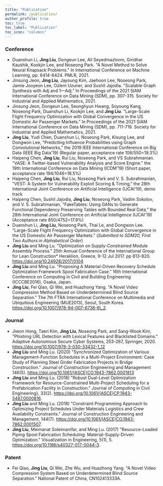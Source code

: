 ```yaml
---
title: "Publication"
permalink: /publication/
author_profile: true
toc: true
toc_label: "Publication"
toc_icon: "columns"
---
```


### Conference
- Duanshun Li, **Jing Liu**, Dongeun Lee, Ali Seyedmazloom, Giridhar Kaushik, Kookjin Lee, and Noseong Park. "A Novel Method to Solve Neural Knapsack Problems." In International Conference on Machine Learning, pp. 6414-6424. PMLR, 2021.
- Jinsung Jeon, **Jing Liu**, Jayoung Kim, Jaehoon Lee, Noseong Park, Jamie Jooyeon Lee, Ozlem Uzuner, and Sushil Jajodia. "Scalable Graph Synthesis with Adj and 1—Adj." In Proceedings of the 2021 SIAM International Conference on Data Mining (SDM), pp. 307-315. Society for Industrial and Applied Mathematics, 2021.
- Jinsung Jeon, Dongeun Lee, Seunghyun Hwang, Soyoung Kang, Noseong Park, Duanshun Li, Kookjin Lee, and **Jing Liu**. "Large-Scale Flight Frequency Optimization with Global Convergence in the US Domestic Air Passenger Markets." In Proceedings of the 2021 SIAM International Conference on Data Mining (SDM), pp. 711-719. Society for Industrial and Applied Mathematics, 2021.
- **Jing Liu**, Yudi Chen, Duanshun Li, Noseong Park, Kisung Lee, and Dongwon Lee, "Predicting Influence Probabilities using Graph Convolutional Networks," the 2019 IEEE International Conference on Big Data (IEEE Big Data'19) (Regular paper, acceptance rate 106/550=19.3%)
- Haipeng Chen, **Jing Liu**, Rui Liu, Noseong Park, and VS Subrahmanian. "VASE: A Twitter-based Vulnerability Analysis and Score Engine." the 19th International Conference on Data Mining (ICDM'19) (Short paper, acceptance rate 194/1046=18.5%) 
- Haipeng Chen, **Jing Liu**, Rui Liu, Noseong Park and V. S. Subrahmanian, "VEST: A System for Vulnerability Exploit Scoring & Timing," the 28th International Joint Conference on Artificial Intelligence (IJCAI'19), demo track
- Haipeng Chen, Sushil Jajodia, **Jing Liu**, Noseong Park, Vadim Sokolov, and V. S. Subrahmanian, "FakeTables: Using GANs to Generate Functional Dependency Preserving Tables with Bounded Real Data," the 28th International Joint Conference on Artificial Intelligence (IJCAI'19) (Acceptance rate 850/4752=17.9%)	
- Duanshun Li, **Jing Liu**, Noseong Park, Thai Le, and Dongwon Lee. "Large-Scale Flight Frequency Optimization with Global Convergence in the US Domestic Air Passenger Markets."  (*Submitted to SDM20, First Two Authors in Alphabetical Order*)
- **Jing Liu** and Ming Lu. "Optimization on Supply-Constrained Module Assembly Process." 25th Annual Conference of the International Group for Lean Construction* Heraklion, Greece, 9-12 Jul 2017. pp 813-820. https://doi.org/10.24928/2017/0104
- **Jing Liu** and Ming Lu. "Proposing A Material-Driven Recovery Schedule Optimization Framework Spool Fabrication Case." 16th International Conference on Computing in Civil and Building Engineering (ICCCBE2016), Osaka, Japan.
- **Jing Liu**, Fei Qiao, Qi Wei, and Huazhong Yang. "A Novel Video Compression Method Based on Underdetermined Blind Source Separation." The 7th FTRA International Conference on Multimedia and Ubiquitous Engineering (MUE2013), Seoul, South Korea. https://doi.org/10.1007/978-94-007-6738-6\_2.

### Journal
- Jiwon Hong, Taeri Kim, **Jing Liu**, Noseong Park, and Sang-Wook Kim, "Phishing URL Detection with Lexical Features and Blacklisted Domains." Adaptive Autonomous Secure Cyber Systems, 253-267, Springer, 2020. https://doi.org/10.1007/978-3-030-33432-1_12
- **Jing Liu** and Ming Lu. (2020) "Synchronized Optimization of Various Management-Function Schedules in a Multi-Project Environment: Case Study of Planning Steel Girder Fabrication Projects in Bridge Construction." Journal of Construction Engineering and Management 146(5). https://doi.org/10.1061/(ASCE)CO.1943-7862.0001813
- **Jing Liu** and Ming Lu. (2018) "Robust Dual-Level Optimization Framework for Resource-Constrained Multi-Project Scheduling for a Prefabrication Facility in Construction." Journal of Computing in Civil Engineering}, 33(2). https://doi.org/10.1061/(ASCE)CP.1943-5487.0000816.
- **Jing Liu** and Ming Lu. (2018) "Constraint Programming Approach to Optimizing Project Schedules Under Materials Logistics and Crew Availability Constraints." Journal of Construction Engineering and Management, 144(7). https://doi.org/10.1061/(ASCE)CO.1943-7862.0001507.
- **Jing Liu**, Meimanat Soleimanifar,  and Ming Lu. (2017) "Resource-Loaded Piping Spool Fabrication Scheduling: Material-Supply-Driven Optimization." Visualization in Engineering, 5(1), 5. https://doi.org/10.1186/s40327-017-0044-3.

### Patent	
- Fei Qiao, **Jing Liu**, Qi Wei, Zhe Wu, and Huazhong Yang. "A Novel Video Compression System Based on Underdetermined Blind Source Separation." National Patent of China, CN102413333A.
